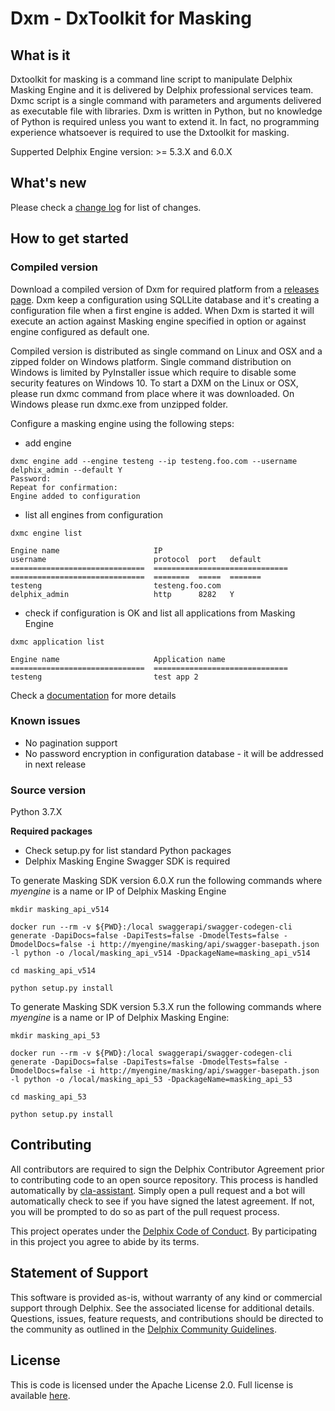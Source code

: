 # Dxm - DxToolkit for Masking

## What is it

Dxtoolkit for masking is a command line script to manipulate Delphix Masking Engine and it is delivered by Delphix professional services team.
Dxmc script is a single command with parameters and arguments delivered as executable file with libraries. Dxm is written in Python, but no knowledge of Python is required unless you want to extend it.  In fact, no programming experience whatsoever is required to use the Dxtoolkit for masking.

Supperted Delphix Engine version: >= 5.3.X and 6.0.X

## What's new

Please check a [change log](https://github.com/delphix/dxm-toolkit/blob/master/CHANGELOG.md) for list of changes.

## How to get started
### Compiled version

Download a compiled version of Dxm for required platform from a [releases  page](https://github.com/delphix/dxm-toolkit/releases).
Dxm keep a configuration using SQLLite database and it's creating a configuration file when a first engine is added.
When Dxm is started it will execute an action against Masking engine specified in option or against engine configured as default one.

Compiled version is distributed as single command on Linux and OSX and a zipped folder on Windows platform.
Single command distribution on Windows is limited by PyInstaller issue which require to disable some security features on Windows 10.
To start a DXM on the Linux or OSX, please run dxmc command from place where it was downloaded. On Windows please run dxmc.exe from unzipped folder.

Configure a masking engine using the following steps:

* add engine
```
dxmc engine add --engine testeng --ip testeng.foo.com --username delphix_admin --default Y
Password:
Repeat for confirmation:
Engine added to configuration
```

* list all engines from configuration
```
dxmc engine list

Engine name                     IP                              username                        protocol  port   default
==============================  ==============================  ==============================  ========  =====  =======
testeng                         testeng.foo.com                 delphix_admin                   http      8282   Y       

```

* check if configuration is OK and list all applications from Masking Engine
```
dxmc application list

Engine name                     Application name
==============================  ==============================
testeng                         test app 2
```

Check a [documentation](https://github.com/delphix/dxm-toolkit/wiki) for more details

### Known issues

- No pagination support
- No password encryption in configuration database - it will be addressed in next release

### Source version

Python 3.7.X

**Required packages**
- Check setup.py for list standard Python packages
- Delphix Masking Engine Swagger SDK is required

To generate Masking SDK version 6.0.X run the following commands where _myengine_ is a name or IP of Delphix Masking Engine

```
mkdir masking_api_v514

docker run --rm -v ${PWD}:/local swaggerapi/swagger-codegen-cli generate -DapiDocs=false -DapiTests=false -DmodelTests=false -DmodelDocs=false -i http://myengine/masking/api/swagger-basepath.json -l python -o /local/masking_api_v514 -DpackageName=masking_api_v514

cd masking_api_v514

python setup.py install
```

To generate Masking SDK version 5.3.X run the following commands where _myengine_ is a name or IP of Delphix Masking Engine:

```
mkdir masking_api_53

docker run --rm -v ${PWD}:/local swaggerapi/swagger-codegen-cli generate -DapiDocs=false -DapiTests=false -DmodelTests=false -DmodelDocs=false -i http://myengine/masking/api/swagger-basepath.json -l python -o /local/masking_api_53 -DpackageName=masking_api_53

cd masking_api_53

python setup.py install
```


## Contributing

All contributors are required to sign the Delphix Contributor Agreement prior to contributing code to an open source
repository. This process is handled automatically by [cla-assistant](https://cla-assistant.io/). Simply open a pull
request and a bot will automatically check to see if you have signed the latest agreement. If not, you will be prompted
to do so as part of the pull request process.

This project operates under the [Delphix Code of Conduct](https://delphix.github.io/code-of-conduct.html). By
participating in this project you agree to abide by its terms.

## Statement of Support

This software is provided as-is, without warranty of any kind or commercial support through Delphix. See the associated
license for additional details. Questions, issues, feature requests, and contributions should be directed to the
community as outlined in the [Delphix Community Guidelines](https://delphix.github.io/community-guidelines.html).

## License

This is code is licensed under the Apache License 2.0. Full license is available [here](./LICENSE).
